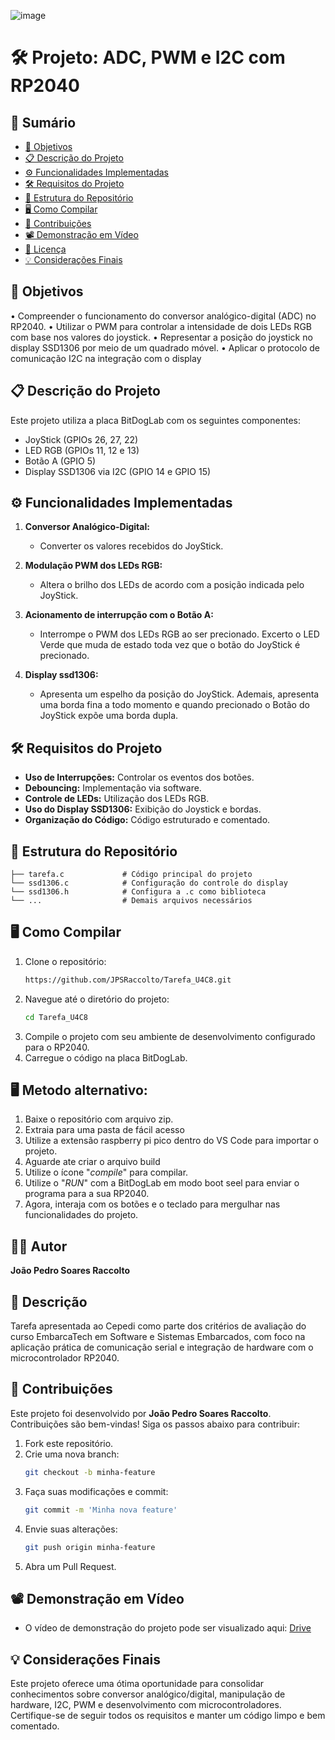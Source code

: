 ![image](https://github.com/user-attachments/assets/f2a5c9b8-6208-4723-8f46-1d74be421827)


# 🛠️ Projeto: ADC, PWM e I2C com RP2040

## 📑 Sumário
- [🎯 Objetivos](#-objetivos)
- [📋 Descrição do Projeto](#-descrição-do-projeto)
- [⚙️ Funcionalidades Implementadas](#%EF%B8%8F-funcionalidades-implementadas)
- [🛠️ Requisitos do Projeto](#%EF%B8%8F-requisitos-do-projeto)
- [📂 Estrutura do Repositório](#-estrutura-do-reposit%C3%A1rio)
- [🖥️ Como Compilar](#%EF%B8%8F-como-compilar)
- [🤝 Contribuições](#-contribui%C3%A7%C3%B5es)
- [📽️ Demonstração em Vídeo](#%EF%B8%8F-demonstra%C3%A7%C3%A3o-em-v%C3%ADdeo)
- [📜 Licença](#-licen%C3%A7a)
- [💡 Considerações Finais](#-considera%C3%A7%C3%B5es-finais)

## 🎯 Objetivos
• Compreender o funcionamento do conversor analógico-digital (ADC) no RP2040.
• Utilizar o PWM para controlar a intensidade de dois LEDs RGB com base nos valores do joystick.
• Representar a posição do joystick no display SSD1306 por meio de um quadrado móvel.
• Aplicar o protocolo de comunicação I2C na integração com o display

## 📋 Descrição do Projeto
Este projeto utiliza a placa BitDogLab com os seguintes componentes:
- JoyStick (GPIOs 26, 27, 22)
- LED RGB (GPIOs 11, 12 e 13)
- Botão A (GPIO 5)
- Display SSD1306 via I2C (GPIO 14 e GPIO 15)

## ⚙️ Funcionalidades Implementadas
1. **Conversor Analógico-Digital:**
   - Converter os valores recebidos do JoyStick.
     
2. **Modulação PWM dos LEDs RGB:**
   - Altera o brilho dos LEDs de acordo com a posição indicada pelo JoyStick.
     
3. **Acionamento de interrupção com o Botão A:**
   - Interrompe o PWM dos LEDs RGB ao ser precionado. Excerto o LED Verde que muda de estado toda vez que o botão do JoyStick é precionado.

4. **Display ssd1306:**
   - Apresenta um espelho da posição do JoyStick. Ademais, apresenta uma borda fina a todo momento e quando precionado o Botão do JoyStick expõe uma borda dupla.

## 🛠️ Requisitos do Projeto
- **Uso de Interrupções:** Controlar os eventos dos botões.
- **Debouncing:** Implementação via software.
- **Controle de LEDs:** Utilização dos LEDs RGB.
- **Uso do Display SSD1306:** Exibição do Joystick e bordas.
- **Organização do Código:** Código estruturado e comentado.

## 📂 Estrutura do Repositório
```
├── tarefa.c             # Código principal do projeto
└── ssd1306.c            # Configuração do controle do display
└── ssd1306.h            # Configura a .c como biblioteca
└── ...                  # Demais arquivos necessários
```

## 🖥️ Como Compilar
1. Clone o repositório:
   ```bash
   https://github.com/JPSRaccolto/Tarefa_U4C8.git
   ```
2. Navegue até o diretório do projeto:
   ```bash
   cd Tarefa_U4C8
   ```
3. Compile o projeto com seu ambiente de desenvolvimento configurado para o RP2040.
4. Carregue o código na placa BitDogLab.

## 🖥️ Metodo alternativo:
1. Baixe o repositório com arquivo zip.
2. Extraia para uma pasta de fácil acesso
3. Utilize a extensão raspberry pi pico dentro do VS Code para importar o projeto.
4. Aguarde ate criar o arquivo build
5. Utilize o ícone "_compile_" para compilar.
6. Utilize o "_RUN_" com a BitDogLab em modo boot seel para enviar o programa para a sua RP2040.
7. Agora, interaja com os botões e o teclado para mergulhar nas funcionalidades do projeto.

## 🧑‍💻 Autor
**João Pedro Soares Raccolto**

## 📝 Descrição
Tarefa apresentada ao Cepedi como parte dos critérios de avaliação do curso EmbarcaTech em Software e Sistemas Embarcados, com foco na aplicação prática de comunicação serial e integração de hardware com o microcontrolador RP2040.

## 🤝 Contribuições
Este projeto foi desenvolvido por **João Pedro Soares Raccolto**.
Contribuições são bem-vindas! Siga os passos abaixo para contribuir:

1. Fork este repositório.
2. Crie uma nova branch:
   ```bash
   git checkout -b minha-feature
   ```
3. Faça suas modificações e commit:
   ```bash
   git commit -m 'Minha nova feature'
   ```
4. Envie suas alterações:
   ```bash
   git push origin minha-feature
   ```
5. Abra um Pull Request.

## 📽️ Demonstração em Vídeo
- O vídeo de demonstração do projeto pode ser visualizado aqui: [Drive](https://drive.google.com/file/d/1PxKWCw_stxOIgTNSCgIACTfDbgvxRU92/view?usp=sharing)

## 💡 Considerações Finais
Este projeto oferece uma ótima oportunidade para consolidar conhecimentos sobre conversor analógico/digital, manipulação de hardware,
I2C, PWM e desenvolvimento com microcontroladores. Certifique-se de seguir todos os requisitos e manter um código limpo e bem comentado.
